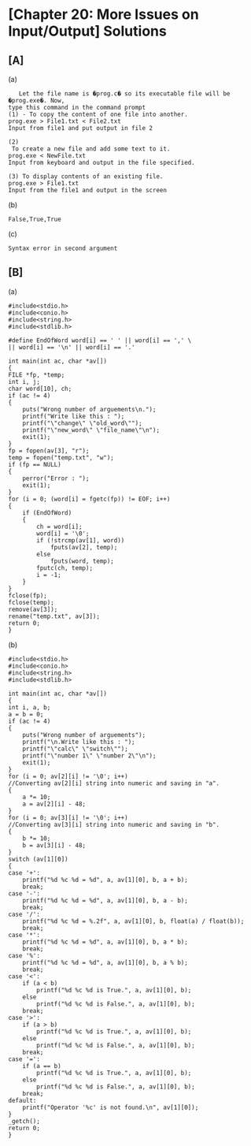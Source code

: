 # [Chapter 20: More Issues on Input/Output] Solutions

## [A]
  
   (a)	
       
       Let the file name is �prog.c� so its executable file will be �prog.exe�. Now,
	type this command in the command prompt
	(1) - To copy the content of one file into another.
	prog.exe > File1.txt < File2.txt
	Input from file1 and put output in file 2

	(2)
	 To create a new file and add some text to it.
	prog.exe < NewFile.txt
	Input from keyboard and output in the file specified.

	(3) To display contents of an existing file.
	prog.exe > File1.txt
	Input from the file1 and output in the screen
    
   (b) 
   
   	False,True,True
    
   (c) 
   	
	Syntax error in second argument

## [B]
    
   (a)
    
 	#include<stdio.h>
	#include<conio.h>
	#include<string.h>
	#include<stdlib.h>

	#define EndOfWord word[i] == ' ' || word[i] == ',' \
	|| word[i] == '\n' || word[i] == '.'

	int main(int ac, char *av[])
	{
	FILE *fp, *temp;
	int i, j;
	char word[10], ch;
	if (ac != 4)
	{
		puts("Wrong number of arguements\n.");
		printf("Write like this : ");
		printf("\"change\" \"old_word\"");
		printf("\"new_word\" \"file_name\"\n");
		exit(1);
	}
	fp = fopen(av[3], "r");
	temp = fopen("temp.txt", "w");
	if (fp == NULL)
	{
		perror("Error : ");
		exit(1);
	}
	for (i = 0; (word[i] = fgetc(fp)) != EOF; i++)
	{
		if (EndOfWord)
		{
			ch = word[i];
			word[i] = '\0';
			if (!strcmp(av[1], word))
				fputs(av[2], temp);
			else
				fputs(word, temp);
			fputc(ch, temp);
			i = -1;
		}
	}
	fclose(fp);
	fclose(temp);
	remove(av[3]);
	rename("temp.txt", av[3]);
	return 0;
	}
(b)

	#include<stdio.h>
	#include<conio.h>
	#include<string.h>
	#include<stdlib.h>

	int main(int ac, char *av[])
	{
	int i, a, b;
	a = b = 0;
	if (ac != 4)
	{
		puts("Wrong number of arguements");
		printf("\n.Write like this : ");
		printf("\"calc\" \"switch\"");
		printf("\"number 1\" \"number 2\"\n");
		exit(1);
	}
	for (i = 0; av[2][i] != '\0'; i++)
	//Converting av[2][i] string into numeric and saving in "a".
	{
		a *= 10;
		a = av[2][i] - 48;
	}
	for (i = 0; av[3][i] != '\0'; i++)
	//Converting av[3][i] string into numeric and saving in "b".
	{
		b *= 10;
		b = av[3][i] - 48;
	}
	switch (av[1][0])
	{
	case '+':
		printf("%d %c %d = %d", a, av[1][0], b, a + b);
		break;
	case '-':
		printf("%d %c %d = %d", a, av[1][0], b, a - b);
		break;
	case '/':
		printf("%d %c %d = %.2f", a, av[1][0], b, float(a) / float(b));
		break;
	case '*':
		printf("%d %c %d = %d", a, av[1][0], b, a * b);
		break;
	case '%':
		printf("%d %c %d = %d", a, av[1][0], b, a % b);
		break;
	case '<':
		if (a < b)
			printf("%d %c %d is True.", a, av[1][0], b);
		else
			printf("%d %c %d is False.", a, av[1][0], b);
		break;
	case '>':
		if (a > b)
			printf("%d %c %d is True.", a, av[1][0], b);
		else
			printf("%d %c %d is False.", a, av[1][0], b);
		break;
	case '=':
		if (a == b)
			printf("%d %c %d is True.", a, av[1][0], b);
		else
			printf("%d %c %d is False.", a, av[1][0], b);
		break;
	default:
		printf("Operator '%c' is not found.\n", av[1][0]);
	}
	_getch();
	return 0;
	}
